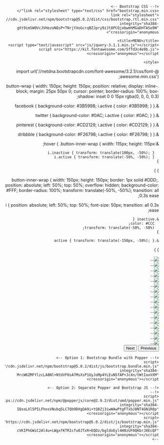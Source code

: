 <!doctype html>
<html lang="ar" dir="rtl">
  <head>
    <!-- Required meta tags -->
    <meta charset="utf-8">
    <meta name="viewport" content="width=device-width, initial-scale=1">

    <!-- Bootstrap CSS -->
    <link rel="stylesheet" type="text/css" href="bootstrap.min.css"/>
    <link rel="stylesheet" href="https://cdn.jsdelivr.net/npm/bootstrap@5.0.2/dist/css/bootstrap.rtl.min.css" integrity="sha384-gXt9imSW0VcJVHezoNQsP+TNrjYXoGcrqBZJpry9zJt8PCQjobwmhMGaDHTASo9N" crossorigin="anonymous">

    <title>MENU</title>
    <script type="text/javascript" src="js/jquery-3.1.1.min.js"></script>
    <script src="https://kit.fontawesome.com/5ffd3c4e9b.js" crossorigin="anonymous"></script>
<script type="text/javascript" src="js/bootstrap.min.js"></script>

    <style>
@import url('//netdna.bootstrapcdn.com/font-awesome/3.2.1/css/font-awesome.min.css');

.button-wrap {
  width: 150px;
  height: 150px;
  position: relative;
  display: inline-block;
  margin: 25px 50px 0;
  cursor: pointer;
  border-radius: 100%;
  box-shadow: inset 0 0 15px rgba(0, 0, 0, 0.3);
  
  &.facebook {
    background-color: #3B5998;
    i.active { color: #3B5998; }
  }
  
  &.twitter {
    background-color: #0AC;
    i.active { color: #0AC; }
  }
  
  &.pinterest {
    background-color: #CD2129;
    i.active { color: #CD2129; }
  }
  
  &.dribbble {
    background-color: #F26798;
    i.active { color: #F26798; }
  }
  
  &:hover {
    .button-inner-wrap {
      width: 115px;
      height: 115px;
      
      i.inactive { transform: translate(100px, -50%); }
      i.active { transform: translate(-50%, -50%); }
    }
  }
}

.button-inner-wrap {
  width: 150px;
  height: 150px;
  border: 1px solid #DDD;
  position: absolute;
  left: 50%;
  top: 50%;
  overflow: hidden;
  background-color: #FFF;
  border-radius: 100%;
  transform: translate(-50%, -50%);
  transition: all 0.3s ease;
  
  i {
    position: absolute;
    left: 50%;
    top: 50%;
    font-size: 50px;
    transition: all 0.3s ease;
    
    &.inactive {
      color: #CCC;
      transform: translate(-50%, -50%);
    }
    
    &.active { transform: translate(-150px, -50%); }
  }
}
    </style>

  </head>
  <body>
  <div class="container">
	<div id="carouselExampleControls" class="carousel slide" data-bs-ride="carousel">
  <div class="carousel-inner">
    <div class="carousel-item active">
      <img src="menu/1.jpg" class="d-block w-100" alt="...">
    </div>
    <div class="carousel-item">
      <img src="menu/2.jpg" class="d-block w-100" alt="...">
    </div>
    <div class="carousel-item">
      <img src="menu/3.jpg" class="d-block w-100" alt="...">
    </div>
    <div class="carousel-item">
      <img src="menu/4.jpg" class="d-block w-100" alt="...">
    </div>
    <div class="carousel-item">
      <img src="menu/5.jpg" class="d-block w-100" alt="...">
    </div>
    <div class="carousel-item">
      <img src="menu/6.jpg" class="d-block w-100" alt="...">
    </div>
    <div class="carousel-item">
      <img src="menu/7.jpg" class="d-block w-100" alt="...">
    </div>
    <div class="carousel-item">
      <img src="menu/8.jpg" class="d-block w-100" alt="...">
    </div>
    <div class="carousel-item">
      <img src="menu/9.jpg" class="d-block w-100" alt="...">
    </div>
    <div class="carousel-item">
      <img src="menu/10.jpg" class="d-block w-100" alt="...">
    </div>
    <div class="carousel-item">
      <img src="menu/11.jpg" class="d-block w-100" alt="...">
    </div>
    <div class="carousel-item">
      <img src="menu/12.jpg" class="d-block w-100" alt="...">
    </div>
    <div class="carousel-item">
      <img src="menu/13.jpg" class="d-block w-100" alt="...">
    </div>
    <div class="carousel-item">
      <img src="menu/14.jpg" class="d-block w-100" alt="...">
    </div>
    <div class="carousel-item">
      <img src="menu/15.jpg" class="d-block w-100" alt="...">
    </div>
    <div class="carousel-item">
      <img src="menu/16.jpg" class="d-block w-100" alt="...">
    </div>
    <div class="carousel-item">
      <img src="menu/17.jpg" class="d-block w-100" alt="...">
    </div>
  </div>
  <button class="carousel-control-prev" type="button" data-bs-target="#carouselExampleControls" data-bs-slide="next">
    <span class="carousel-control-prev-icon" aria-hidden="true"></span>
    <span class="visually-hidden">Previous</span>
  </button>
  <button class="carousel-control-next" type="button" data-bs-target="#carouselExampleControls" data-bs-slide="prev">
    <span class="carousel-control-next-icon" aria-hidden="true"></span>
    <span class="visually-hidden">Next</span>
  </button>
</div>
    <!-- Optional JavaScript; choose one of the two! -->

    <!-- Option 1: Bootstrap Bundle with Popper -->
    <script src="https://cdn.jsdelivr.net/npm/bootstrap@5.0.2/dist/js/bootstrap.bundle.min.js" integrity="sha384-MrcW6ZMFYlzcLA8Nl+NtUVF0sA7MsXsP1UyJoMp4YLEuNSfAP+JcXn/tWtIaxVXM" crossorigin="anonymous"></script>

    <!-- Option 2: Separate Popper and Bootstrap JS -->
    <!--
    <script src="https://cdn.jsdelivr.net/npm/@popperjs/core@2.9.2/dist/umd/popper.min.js" integrity="sha384-IQsoLXl5PILFhosVNubq5LC7Qb9DXgDA9i+tQ8Zj3iwWAwPtgFTxbJ8NT4GN1R8p" crossorigin="anonymous"></script>
    <script src="https://cdn.jsdelivr.net/npm/bootstrap@5.0.2/dist/js/bootstrap.min.js" integrity="sha384-cVKIPhGWiC2Al4u+LWgxfKTRIcfu0JTxR+EQDz/bgldoEyl4H0zUF0QKbrJ0EcQF" crossorigin="anonymous"></script>
    -->

<div class="content-center"> 
	<div onclick="location.href='https://www.facebook.com/istanbulwhitepalacevenue/'" class="button-wrap facebook">
  		<div class="button-inner-wrap">
    		<i class="icon-facebook inactive"></i>
    		<i class="icon-facebook active"></i>
  	</div>
</div>
<div class="content-center"> 
	<div onclick="location.href='mailto:lusakaistanbulcaferestaurant@gmail.com'" class="button-wrap instagram">
  		<div class="button-inner-wrap">
    		<i class="icon-instagram inactive"></i>
    		<i class="icon-instagram active"></i>
  	</div>
</div>

<a  href="#" class="fb" title="Join us on Facebook"><i class="fa fa-facebook" aria-hidden="true"></i></a>
<a  href="#" class="tw" title="Join us on Twitter"><i class="fa fa-envelope" aria-hidden="true"></i></a>
<a onclick="location.href='https://z-p15.www.instagram.com/istanbul_cafe_rest_lusaka/'" href="#" class="insta" title="Join us on Instagram"><i class="fa fa-instagram" aria-hidden="true"></i></a>
  

  </body>
</html>
